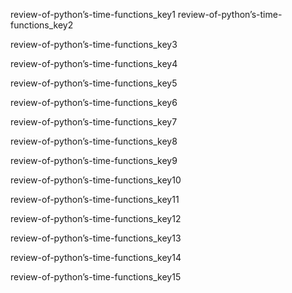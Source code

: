 review-of-python’s-time-functions_key1
review-of-python’s-time-functions_key2


review-of-python’s-time-functions_key3


review-of-python’s-time-functions_key4


review-of-python’s-time-functions_key5


review-of-python’s-time-functions_key6


review-of-python’s-time-functions_key7


review-of-python’s-time-functions_key8


review-of-python’s-time-functions_key9


review-of-python’s-time-functions_key10


review-of-python’s-time-functions_key11


review-of-python’s-time-functions_key12


review-of-python’s-time-functions_key13


review-of-python’s-time-functions_key14


review-of-python’s-time-functions_key15
